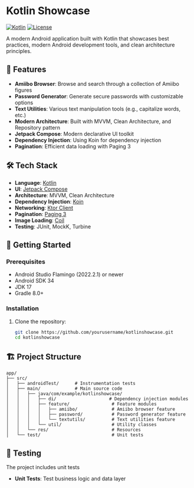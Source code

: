 # Kotlin Showcase

[![Kotlin](https://img.shields.io/badge/Kotlin-1.9.0-blue.svg)](https://kotlinlang.org/)
[![License](https://img.shields.io/badge/License-Apache%202.0-blue.svg)](https://opensource.org/licenses/Apache-2.0)

A modern Android application built with Kotlin that showcases best practices, modern Android development tools, and clean architecture principles.

## 📱 Features

- **Amiibo Browser**: Browse and search through a collection of Amiibo figures
- **Password Generator**: Generate secure passwords with customizable options
- **Text Utilities**: Various text manipulation tools (e.g., capitalize words, etc.)
- **Modern Architecture**: Built with MVVM, Clean Architecture, and Repository pattern
- **Jetpack Compose**: Modern declarative UI toolkit
- **Dependency Injection**: Using Koin for dependency injection
- **Pagination**: Efficient data loading with Paging 3

## 🛠️ Tech Stack

- **Language**: [Kotlin](https://kotlinlang.org/)
- **UI**: [Jetpack Compose](https://developer.android.com/jetpack/compose)
- **Architecture**: MVVM, Clean Architecture
- **Dependency Injection**: [Koin](https://insert-koin.io/)
- **Networking**: [Ktor Client](https://ktor.io/)
- **Pagination**: [Paging 3](https://developer.android.com/topic/libraries/architecture/paging/v3-overview)
- **Image Loading**: [Coil](https://coil-kt.github.io/coil/)
- **Testing**: JUnit, MockK, Turbine

## 🚀 Getting Started

### Prerequisites

- Android Studio Flamingo (2022.2.1) or newer
- Android SDK 34
- JDK 17
- Gradle 8.0+

### Installation

1. Clone the repository:
   ```bash
   git clone https://github.com/yourusername/kotlinshowcase.git
   cd kotlinshowcase
   ```

## 🏗️ Project Structure

```
app/
├── src/
│   ├── androidTest/      # Instrumentation tests
│   ├── main/             # Main source code
│   │   ├── java/com/example/kotlinshowcase/
│   │   │   ├── di/                    # Dependency injection modules
│   │   │   ├── feature/                # Feature modules
│   │   │   │   ├── amiibo/             # Amiibo browser feature
│   │   │   │   ├── password/           # Password generator feature
│   │   │   │   └── textutils/          # Text utilities feature
│   │   │   └── util/                   # Utility classes
│   │   └── res/                        # Resources
│   └── test/                           # Unit tests
```

## 🧪 Testing

The project includes unit tests

- **Unit Tests**: Test business logic and data layer